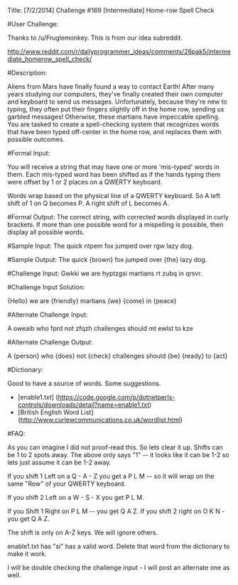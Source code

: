 Title: [7/2/2014] Challenge #169 [Intermediate] Home-row Spell Check

#User Challenge:

Thanks to /u/Fruglemonkey. This is from our idea subreddit.


http://www.reddit.com/r/dailyprogrammer_ideas/comments/26pak5/intermediate_homerow_spell_check/

#Description:

Aliens from Mars have finally found a way to contact Earth! After many years studying our computers, they've finally created their own computer and keyboard to send us messages. Unfortunately, because they're new to typing, they often put their fingers slightly off in the home row, sending us garbled messages! Otherwise, these martians have impeccable spelling. You are tasked to create a spell-checking system that recognizes words that have been typed off-center in the home row, and replaces them with possible outcomes.

#Formal Input:

You will receive a string that may have one or more 'mis-typed' words in them. Each mis-typed word has been shifted as if the hands typing them were offset by 1  or 2 places on a QWERTY keyboard.

Words wrap based on the physical line of a QWERTY keyboard. So A left shift of 1 on Q becomes P. A right shift of L becomes A.

#Formal Output:
The correct string, with corrected words displayed in curly brackets. If more than one possible word for a mispelling is possible, then display all possible words.

#Sample Input:
The quick ntpem fox jumped over rgw lazy dog.

#Sample Output:
The quick {brown} fox jumped over {the} lazy dog.

#Challenge Input:
 Gwkki we are hyptzgsi martians rt zubq in qrsvr.

#Challenge Input Solution:

{Hello} we are {friendly} martians {we} {come} in {peace}

#Alternate Challenge Input:

A oweaib who fprd not zfqzh challenges should mt ewlst to kze

#Alternate Challenge Output:

A {person} who {does} not {check} challenges should {be} {ready} to {act}

#Dictionary:

Good to have a source of words. Some suggestions.

* [enable1.txt] (https://code.google.com/p/dotnetperls-controls/downloads/detail?name=enable1.txt)
* [British English Word List] (http://www.curlewcommunications.co.uk/wordlist.html)

#FAQ:

As you can imagine I did not proof-read this. So lets clear it up.
Shifts can be 1 to 2 spots away. The above only says "1" -- it looks like it can be 1-2 so lets just assume it can be 1-2 away.

If you shift 1 Left on a Q - A - Z you get a P L M -- so it will wrap on the same "Row" of your QWERTY keyboard.

If you shift 2 Left on a W - S - X you get P L M. 

If you Shift 1 Right on P L M -- you get Q A Z. If you shift 2 right on O K N - you get Q A Z.

The shift is only on A-Z keys. We will ignore others.


enable1.txt has "si" has a valid word. Delete that word from the dictionary to make it work. 

I will be double checking the challenge input - I will post an alternate one as well.


